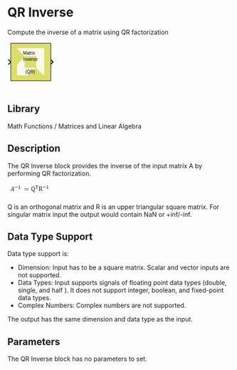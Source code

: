# QR Inverse

Compute the inverse of a matrix using QR factorization

![](./Images/block.png)

## Library

Math Functions / Matrices and Linear Algebra

## Description

The QR Inverse block provides the inverse of the input matrix A by
performing QR factorization.

![](./Images/okp1532102789466.png)

Q is an orthogonal matrix and R is an upper triangular square matrix.
For singular matrix input the output would contain NaN or +inf/-inf.

## Data Type Support

Data type support is:

- Dimension: Input has to be a square matrix. Scalar and vector inputs
  are not supported.
- Data Types: Input supports signals of floating point data types
  (double, single, and half ). It does not support integer, boolean, and
  fixed-point data types.
- Complex Numbers: Complex numbers are not supported.

The output has the same dimension and data type as the input.

## Parameters

The QR Inverse block has no parameters to set.
